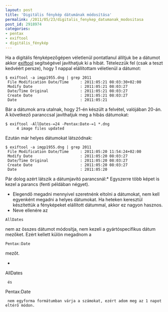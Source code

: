 ```yaml
---
layout: post
title: 'Digitális fénykép dátumának módosítása'
permalink: /2011/05/23/digitalis_fenykep_datumanak_modositasa
post_id: 2918974
categories: 
- pentax
- exiftool
- digitális_fénykép
---
```


Ha a digitális fényképezőgépen véletlenül pontatlanul állítjuk be a dátumot akkor 
[exiftool](http://commandline.blog.hu/2010/05/14/exiftool) segítségével javíthatjuk ki a hibát. Tételezzük fel (csak a teszt kedvéért persze), hogy 1 nappal elállítottam véletlenül a dátumot: 
```
$ exiftool -a imgp1955.dng | grep 2011
 File Modification Date/Time     : 2011:05:21 08:03:30+02:00
 Modify Date                     : 2011:05:21 08:03:27
 Date/Time Original              : 2011:05:21 08:03:27
 Create Date                     : 2011:05:21 08:03:27
 Date                            : 2011:05:21
``` 
Bár a dátumok arra utalnak, hogy 21-én készült a felvétel, valójában 20-án. A következő paranccsal javíthatjuk meg a hibás dátumokat: 
```
$ exiftool -AllDates-=24 -Pentax:Date-=1 *.dng 
     4 image files updated
```
 Ezután már helyes dátumokat látszódnak: 
```
$ exiftool -a imgp1955.dng | grep 2011
 File Modification Date/Time     : 2011:05:20 11:54:24+02:00
 Modify Date                     : 2011:05:20 08:03:27
 Date/Time Original              : 2011:05:20 08:03:27
 Create Date                     : 2011:05:20 08:03:27
 Date                            : 2011:05:20
``` 
Pár dolog azért látszik a dátumjavító parancsnál:* Egyszerre több képet is kezel a parancs (fenti példában négyet).
* Elegendő megadni mennyivel szeretnénk eltolni a dátumokat, nem kell egyenként megadni a helyes dátumokat. Ha heteken keresztül készítettük a fényképeket elállított dátummal, akkor ez nagyon hasznos.
* Neve ellenére az 
```
AllDates
```
 nem az összes dátumot módosítja, nem kezeli a gyártóspecifikus dátum mezőket. Ezért kellett külön megadnom a 
```
Pentax:Date
```
 mezőt.
* ```
AllDates
```
 és 
```
Pentax:Date
```
 nem egyforma formátumban várja a számokat, ezért adom meg az 1 napot eltérő módon. 
 